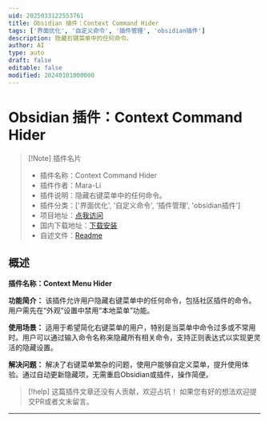 ```yaml
---
uid: 2025033122553761
title: Obsidian 插件：Context Command Hider
tags: ['界面优化', '自定义命令', '插件管理', 'obsidian插件']
description: 隐藏右键菜单中的任何命令。
author: AI
type: auto
draft: false
editable: false
modified: 20240101000000
---
```


# Obsidian 插件：Context Command Hider

> [!Note] 插件名片
> - 插件名称：Context Command Hider
> - 插件作者：Mara-Li
> - 插件说明：隐藏右键菜单中的任何命令。
> - 插件分类：['界面优化', '自定义命令', '插件管理', 'obsidian插件']
> - 项目地址：[点我访问](https://github.com/mara-li/obsidian-context-menu-hider)
> - 国内下载地址：[下载安装](https://pkmer.cn/products/plugin/pluginMarket/?context-command-hider)
> - 自述文件：[Readme](https://ghproxy.net/https://raw.githubusercontent.com/Mara-Li/obsidian-context-menu-hider/master/README.md)



## 概述

**插件名称：Context Menu Hider**

**功能简介：** 该插件允许用户隐藏右键菜单中的任何命令，包括社区插件的命令。用户需先在“外观”设置中禁用“本地菜单”功能。

**使用场景：** 适用于希望简化右键菜单的用户，特别是当菜单中命令过多或不常用时。用户可以通过输入命令名称来隐藏所有相关命令，支持正则表达式以实现更灵活的隐藏设置。

**解决问题：** 解决了右键菜单繁杂的问题，使用户能够自定义菜单，提升使用体验。通过自动更新隐藏项，无需重启Obsidian或插件，操作简便。


> [!help] 
> 这篇插件文章还没有人贡献，欢迎占坑！
> 如果您有好的想法欢迎提交PR或者文末留言。
> 

---



